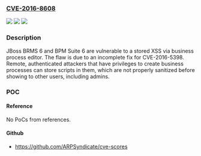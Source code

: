 ### [CVE-2016-8608](https://cve.mitre.org/cgi-bin/cvename.cgi?name=CVE-2016-8608)
![](https://img.shields.io/static/v1?label=Product&message=BRMS&color=blue)
![](https://img.shields.io/static/v1?label=Version&message=%3D%206%20&color=brighgreen)
![](https://img.shields.io/static/v1?label=Vulnerability&message=CWE-79&color=brighgreen)

### Description

JBoss BRMS 6 and BPM Suite 6 are vulnerable to a stored XSS via business process editor. The flaw is due to an incomplete fix for CVE-2016-5398. Remote, authenticated attackers that have privileges to create business processes can store scripts in them, which are not properly sanitized before showing to other users, including admins.

### POC

#### Reference
No PoCs from references.

#### Github
- https://github.com/ARPSyndicate/cve-scores

